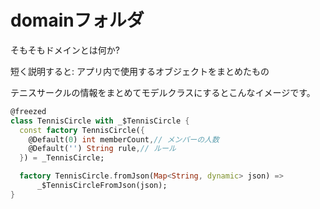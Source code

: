# domainフォルダ
そもそもドメインとは何か?

短く説明すると: アプリ内で使用するオブジェクトをまとめたもの

テニスサークルの情報をまとめてモデルクラスにするとこんなイメージです。
```dart
@freezed
class TennisCircle with _$TennisCircle {
  const factory TennisCircle({
    @Default(0) int memberCount,// メンバーの人数
    @Default('') String rule,// ルール
  }) = _TennisCircle;

  factory TennisCircle.fromJson(Map<String, dynamic> json) =>
      _$TennisCircleFromJson(json);
}
```